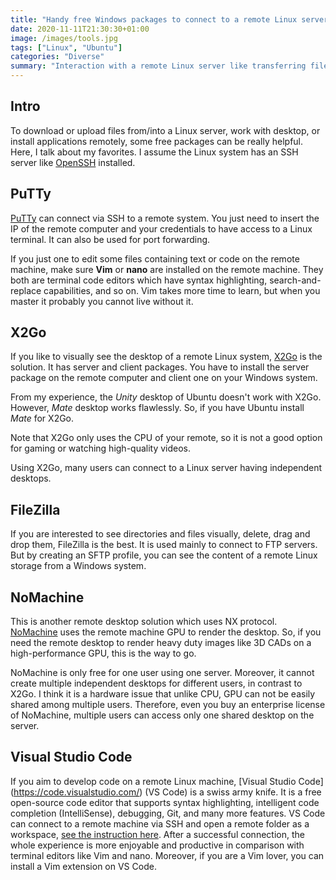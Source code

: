 ```yaml
---
title: "Handy free Windows packages to connect to a remote Linux server"
date: 2020-11-11T21:30:30+01:00
image: /images/tools.jpg
tags: ["Linux", "Ubuntu"]
categories: "Diverse"
summary: "Interaction with a remote Linux server like transferring files, editing code, or accessing the remote desktop can be much easier with these free Windows packages."
---
```


## Intro

To download or upload files from/into a Linux server, work with desktop, or install applications remotely, some free packages can be really helpful. Here, I talk about my favorites. I assume the Linux system has an SSH server like [OpenSSH](https://www.openssh.com/) installed.


## PuTTy

[PuTTy](https://www.chiark.greenend.org.uk/~sgtatham/putty/latest.html) can connect via SSH to a remote system. You just need to insert the IP of the remote computer and your credentials to have access to a Linux terminal. It can also be used for port forwarding. 

If you just one to edit some files containing text or code on the remote machine, make sure **Vim** or **nano** are installed on the remote machine. They both are terminal code editors which have syntax highlighting, search-and-replace capabilities, and so on. Vim takes more time to learn, but when you master it probably you cannot live without it. 


## X2Go 

If you like to visually see the desktop of a remote Linux system, [X2Go](https://wiki.x2go.org/doku.php) is the solution. It has server and client packages. You have to install the server package on the remote computer and client one on your Windows system. 

From my experience, the *Unity* desktop of Ubuntu doesn't work with X2Go. However, *Mate* desktop works flawlessly. So, if you have Ubuntu install *Mate* for X2Go.

Note that X2Go only uses the CPU of your remote, so it is not a good option for gaming or watching high-quality videos.

Using X2Go, many users can connect to a Linux server having independent desktops.



## FileZilla

If you are interested to see directories and files visually, delete, drag and drop them, FileZilla is the best. It is used mainly to connect to FTP servers. But by creating an SFTP profile, you can see the content of a remote Linux storage from a Windows system.

## NoMachine

This is another remote desktop solution which uses NX protocol. [NoMachine](https://www.nomachine.com/) uses the remote machine GPU to render the desktop. So, if you need the remote desktop to render heavy duty images like 3D CADs on a high-performance GPU, this is the way to go. 

NoMachine is only free for one user using one server. Moreover, it cannot create multiple independent desktops for different users, in contrast to X2Go. I think it is a hardware issue that unlike CPU, GPU can not be easily shared among multiple users. Therefore, even you buy an enterprise license of NoMachine, multiple users can access only one shared desktop on the server.


## Visual Studio Code

If you aim to develop code on a remote Linux machine, [Visual Studio Code] (https://code.visualstudio.com/) (VS Code) is a swiss army knife. It is a free open-source code editor that supports syntax highlighting, intelligent code completion (IntelliSense), debugging, Git, and many more features. VS Code can connect to a remote machine via SSH and open a remote folder as a workspace, [see the instruction here](https://code.visualstudio.com/docs/remote/ssh#_connect-to-a-remote-host). After a successful connection, the whole experience is  more enjoyable and productive in comparison with terminal editors like Vim and nano. Moreover, if you are a Vim lover, you can install a Vim extension on VS Code.






